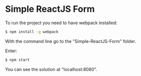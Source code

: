 # Simple ReactJS Form 


To run the project you need to have webpack installed:
  ```sh
  $ npm install -g webpack
  ```

With the command line go to the "Simple-ReactJS-Form" folder.

Enter:
  ```sh
  $ npm start
  ```

You can see the solution at "localhost:8080".